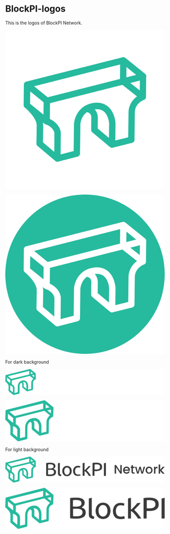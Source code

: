 # BlockPI-logos
This is the logos of BlockPI Network. 

![BlockPI logo](https://github.com/BlockPILabs/BlockPI-logos/blob/main/logokit/Graphic-01.png)

![BlockPI logo](https://github.com/BlockPILabs/BlockPI-logos/blob/main/logokit/Graphic-02.png)


For dark background

![BlockPI logo](https://github.com/BlockPILabs/BlockPI-logos/blob/main/logokit/Black%20bg-01.png)

![BlockPI logo](https://github.com/BlockPILabs/BlockPI-logos/blob/main/logokit/Black%20bg-02.png)


For light background

![BlockPI logo](https://github.com/BlockPILabs/BlockPI-logos/blob/main/logokit/Light%20bg-01.png)

![BlockPI logo](https://github.com/BlockPILabs/BlockPI-logos/blob/main/logokit/Light%20bg-02.png)
